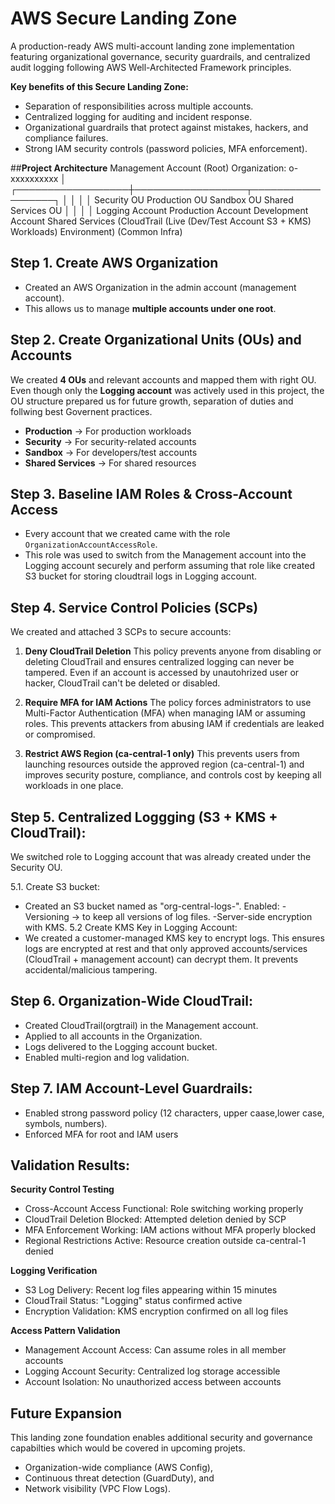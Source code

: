 # AWS Secure Landing Zone

A production-ready AWS multi-account landing zone implementation featuring organizational governance, security guardrails, and centralized audit logging following AWS Well-Architected Framework principles.

**Key benefits of this Secure Landing Zone:**
- Separation of responsibilities across multiple accounts.
- Centralized logging for auditing and incident response.
- Organizational guardrails that protect against mistakes, hackers, and compliance failures.
- Strong IAM security controls (password policies, MFA enforcement).

##**Project Architecture**
Management Account (Root)
                    Organization: o-xxxxxxxxxx
                           │
        ┌──────────────────┼──────────────────┬──────────────────┐
        │                 │                  │                  │
   Security OU       Production OU      Sandbox OU      Shared Services OU
        │                 │                  │                    │
  Logging Account   Production Account  Development Account  Shared Services
   (CloudTrail         (Live             (Dev/Test           Account
    S3 + KMS)         Workloads)         Environment)      (Common Infra)

## Step 1. Create AWS Organization
- Created an AWS Organization in the admin account (management account). 
- This allows us to manage **multiple accounts under one root**.  


## Step 2. Create Organizational Units (OUs) and Accounts
We created **4 OUs** and relevant accounts and mapped them with right OU. Even though only the **Logging account** was actively used in this project, the OU structure prepared us for future growth, separation of duties and follwing best Governent practices. 

- **Production** → For production workloads
- **Security** → For security-related accounts
- **Sandbox** → For developers/test accounts
- **Shared Services** → For shared resources

## Step 3. Baseline IAM Roles & Cross-Account Access
- Every account that we created came with the role `OrganizationAccountAccessRole`.  
- This role was used to switch from the Management account into the Logging account securely and perform assuming that role like created S3 bucket for storing cloudtrail logs in Logging account. 


## Step 4. Service Control Policies (SCPs)
We created and attached 3 SCPs to secure accounts:

1. **Deny CloudTrail Deletion**
  This policy prevents anyone from disabling or deleting CloudTrail and ensures centralized logging can never be tampered. Even if an account is accessed by unautohrized user or hacker, CloudTrail can't be deleted or disabled.

2. **Require MFA for IAM Actions**
The policy forces administrators to use Multi-Factor Authentication (MFA) when managing IAM or assuming roles. This prevents attackers from abusing IAM if credentials are leaked or compromised. 

3. **Restrict AWS Region (ca-central-1 only)**
This prevents users from launching resources outside the approved region (ca-central-1) and improves security posture, compliance, and controls cost by keeping all workloads in one place.

## Step 5. Centralized Loggging (S3 + KMS + CloudTrail):
We switched role to Logging account that was already created under the Security OU.

5.1. Create S3 bucket:
- Created an S3 bucket named as "org-central-logs-<account-id>".
Enabled:
        -Versioning → to keep all versions of log files.
        -Server-side encryption with KMS.
5.2 Create KMS Key in Logging Account:
- We created a customer-managed KMS key to encrypt logs. This ensures logs are encrypted at rest and that only approved accounts/services (CloudTrail + management account) can decrypt them. It prevents accidental/malicious tampering.

## Step 6. Organization-Wide CloudTrail:

- Created CloudTrail(orgtrail) in the Management account.
- Applied to all accounts in the Organization.
- Logs delivered to the Logging account bucket.
- Enabled multi-region and log validation.

## Step 7. IAM Account-Level Guardrails:

- Enabled strong password policy (12 characters, upper caase,lower case, symbols, numbers).
- Enforced MFA for root and IAM users

## Validation Results:
**Security Control Testing**

- Cross-Account Access Functional: Role switching working properly
- CloudTrail Deletion Blocked: Attempted deletion denied by SCP
- MFA Enforcement Working: IAM actions without MFA properly blocked
- Regional Restrictions Active: Resource creation outside ca-central-1 denied

**Logging Verification**

- S3 Log Delivery: Recent log files appearing within 15 minutes
- CloudTrail Status: "Logging" status confirmed active
- Encryption Validation: KMS encryption confirmed on all log files

**Access Pattern Validation**

- Management Account Access: Can assume roles in all member accounts
- Logging Account Security: Centralized log storage accessible
- Account Isolation: No unauthorized access between accounts

## **Future Expansion**

This landing zone foundation enables additional security and governance capabilties which would be covered in upcoming projets.
- Organization-wide compliance (AWS Config),
- Continuous threat detection (GuardDuty), and
- Network visibility (VPC Flow Logs).

